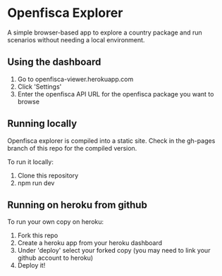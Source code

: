 # Openfisca Explorer
A simple browser-based app to explore a country package and run scenarios without needing a local environment.

## Using the dashboard
1. Go to openfisca-viewer.herokuapp.com
2. Click 'Settings'
3. Enter the openfisca API URL for the openfisca package you want to browse

## Running locally

Openfisca explorer is compiled into a static site. Check in the gh-pages branch of this repo for the compiled version.

To run it locally:
1. Clone this repository
2. npm run dev

## Running on heroku from github

To run your own copy on heroku:
1. Fork this repo
2. Create a heroku app from your heroku dashboard
3. Under 'deploy' select your forked copy (you may need to link your github account to heroku)
4. Deploy it!
